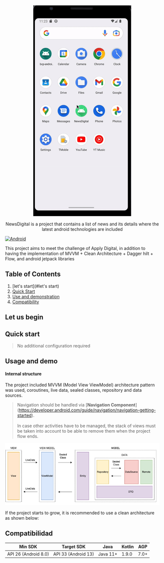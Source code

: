<p align="center">
    <img src="images/news_digital.gif" />
</p>

<p align="center">
NewsDigital is a project that contains a list of news and its details where the latest android technologies are included</p>

[![Android](https://badgen.net/badge/documentation/v1.0.1/green)]()

<!-- region:description -->

This project aims to meet the challenge of Apply Digital, in addition to having the implementation of MVVM + Clean Architecture + Dagger hilt + Flow, and android jetpack libraries

<!-- endregion:description -->

## Table of Contents

1. [let's start](#let's start)
2. [Quick Start](#quick-start)
3. [Use and demonstration](#use-and-demonstration)
4. [Compatibility](#compatibility)

<a name="let's start"></a>

## Let us begin

<a name="quick-start"></a>

## Quick start

[//]: # 'region:quick-start'

> No additional configuration required

[//]: # 'endregion:quick-start'

<a name="use-and-demonstration"></a>

## Usage and demo

[//]: # 'region:usage-demo'

[//]: # 'general content diagram'

#### Internal structure

The project included MVVM (Model View ViewModel) architecture pattern was used, coroutines, live data, sealed classes, repository and data sources.

> Navigation should be handled via [**Navigation Component**] (https://developer.android.com/guide/navigation/navigation-getting-started).<br><br>
> In case other activities have to be managed, the stack of views must be taken into account to be able to remove them when the project flow ends.

<p align="center">
    <img src="images/sample_mvvm.png" />
</p>

If the project starts to grow, it is recommended to use a clean architecture as shown below:




<a name="compatibility"></a>

## Compatibilidad

| Min SDK              | Target SDK          | Java     | Kotlin | AGP  |
|----------------------|---------------------|----------|--------|------|
| API 26 (Android 8.0) | API 33 (Android 13) | Java 11+ | 1.9.0  | 7.0+ |